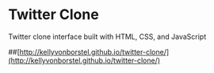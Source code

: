 Twitter Clone
==============

Twitter clone interface built with HTML, CSS, and JavaScript

##[http://kellyvonborstel.github.io/twitter-clone/](http://kellyvonborstel.github.io/twitter-clone/)
